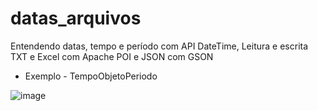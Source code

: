 # datas_arquivos
Entendendo datas, tempo e período com API DateTime, Leitura e escrita TXT e Excel com Apache POI e JSON com GSON


* Exemplo - TempoObjetoPeriodo

![image](https://user-images.githubusercontent.com/11823640/192267897-bb66c65a-3355-4a15-883f-e7eb34bd1a3e.png)
